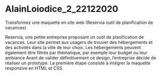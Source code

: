 # AlainLoiodice_2_22122020
Transformez une maquette en site web (Reservia outil de planification de vacances)

Reservia, une petite entreprise proposant un outil de planification de vacances. Leur site permet aux usagers de trouver des hébergements et des activités dans la ville de leur choix. Les hébergements peuvent également être filtrés par thématique, par exemple leur budget ou leur ambiance
Avant de valider définitivement ce design, l’entreprise décide de réaliser un prototype. La première étape consiste à intégrer la maquette responsive en HTML et CSS.  